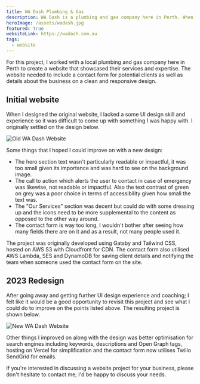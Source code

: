 ```yaml
---
title: WA Dash Plumbing & Gas
description: WA Dash is a plumbing and gas company here in Perth. When they were starting up they asked me to create a simple website that will allow potential clients to find them online. I originally built the site using Gatsby but have more recently rewritten it with Astro which included a visual refresh.
heroImage: /assets/wadash.jpg
featured: true
websiteLink: https://wadash.com.au
tags:
  - website
---
```


For this project, I worked with a local plumbing and gas company here in Perth to create a website that showcased their services and expertise. The website needed to include a contact form for potential clients as well as details about the business on a clean and responsive design.

## Initial website

When I designed the original website, I lacked a some UI design skill and experience so it was difficult to come up with something I was happy with. I originally settled on the design below.

![Old WA Dash Website](/assets/wadash-old.jpg)

Some things that I hoped I could improve on with a new design:

- The hero section text wasn't particularly readable or impactful, it was too small given its importance and was hard to see on the background image.
- The call to action which alerts the user to contact in case of emergency was likewise, not readable or impactful. Also the text contrast of green on grey was a poor choice in terms of accessibility given how small the text was.
- The "Our Services" section was decent but could do with some dressing up and the icons need to be more supplemental to the content as opposed to the other way around.
- The contact form is way too long, I wouldn't bother after seeing how many fields there are on it and as a result, not many people used it.

The project was originally developed using Gatsby and Tailwind CSS, hosted on AWS S3 with Cloudfront for CDN. The contact form also utilised AWS Lambda, SES and DynamoDB for saving client details and notifying the team when someone used the contact form on the site.

## 2023 Redesign

After going away and getting further UI design experience and coaching; I felt like it would be a good opportunity to revisit this project and see what I could do to improve on the points listed above. The resulting project is shown below.

![New WA Dash Website](/assets/wadash-new.jpg)

Other things I improved on along with the design was better optimisation for search engines including keywords, descriptions and Open Graph tags, hosting on Vercel for simplification and the contact form now utilises Twilio SendGrid for emails.

If you're interested in discussing a website project for your business, please don't hesitate to contact me; I'd be happy to discuss your needs.
